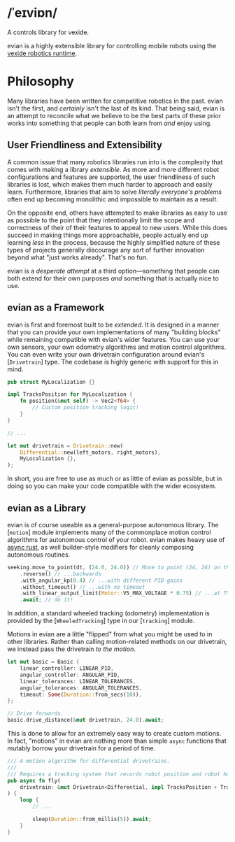 # /ˈeɪviɒn/

A controls library for vexide.

evian is a highly extensible library for controlling mobile robots using the [vexide robotics runtime].

[vexide robotics runtime]: https://vexide.dev/

# Philosophy

Many libraries have been written for competitive robotics in the past. evian isn't the first, and *certainly* isn't the last of its kind. That being said, evian is an attempt to reconcile what we believe to be the best parts of these prior works into something that people can both learn from *and* enjoy using.

## User Friendliness and Extensibility

A common issue that many robotics libraries run into is the complexity that comes with making a library *extensible*. As more and more different robot configurations and features are supported, the user friendliness of such libraries is lost, which makes them much harder to approach and easily learn. Furthermore, libraries that aim to solve *literally everyone's problems* often end up becoming monolithic and impossible to maintain as a result.

On the opposite end, others have attempted to make libraries as easy to use as possible to the point that they intentionally limit the scope and correctness of their of their features to appeal to new users. While this does succeed in making things more approachable, people actually end up learning *less* in the process, because the highly simplified nature of these types of projects generally discourage any sort of further innovation beyond what "just works already". That's no fun.

evian is a *desperate attempt* at a third option—something that people can both extend for their own purposes *and* something that is actually nice to use.

## evian as a Framework

evian is first and foremost built to be *extended*. It is designed in a manner that you can provide your own implementations of many "building blocks" while remaining compatible with evian's wider features. You can use your own sensors, your own odometry algorithms and motion control algorithms. You can even write your own drivetrain configuration around evian's [`Drivetrain`] type. The codebase is highly generic with support for this in mind.

```rs
pub struct MyLocalization {}

impl TracksPosition for MyLocalization {
    fn position(&mut self) -> Vec2<f64> {
        // Custom position tracking logic!
    }
}

// ...

let mut drivetrain = Drivetrain::new(
    Differential::new(left_motors, right_motors),
    MyLocalization {},
);
```

In short, you are free to use as much or as little of evian as possible, but in doing so you can make your code compatible with the wider ecosystem.

## evian as a Library

evian is of course useable as a general-purpose autonomous library. The [`motion`] module implements many of the commonplace motion control algorithms for autonomous control of your robot. evian makes heavy use of [async rust], as well builder-style modifiers for cleanly composing autonomous routines.

[async rust]: https://vexide.dev/docs/async-introduction/

```rs
seeking.move_to_point(dt, (24.0, 24.0)) // Move to point (24, 24) on the field...
    .reverse() // ...backwards
    .with_angular_kp(0.4) // ...with different PID gains
    .without_timeout() // ...with no timeout
    .with_linear_output_limit(Motor::V5_MAX_VOLTAGE * 0.75) // ...at 75% of max speed.
    .await; // do it!
```

In addition, a standard wheeled tracking (odometry) implementation is provided by the [`WheeledTracking`] type in our [`tracking`] module.

Motions in evian are a little "flipped" from what you might be used to in other libraries. Rather than calling motion-related methods on our drivetrain, we instead pass the drivetrain *to the motion*.

```rs
let mut basic = Basic {
    linear_controller: LINEAR_PID,
    angular_controller: ANGULAR_PID,
    linear_tolerances: LINEAR_TOLERANCES,
    angular_tolerances: ANGULAR_TOLERANCES,
    timeout: Some(Duration::from_secs(10)),
};

// Drive forwards.
basic.drive_distance(&mut drivetrain, 24.0).await;
```

This is done to allow for an extremely easy way to create custom motions. In fact, "motions" in evian are nothing more than simple `async` functions that mutably borrow your drivetrain for a period of time.

```rs
/// A motion algorithm for differential drivetrains.
///
/// Requires a tracking system that records robot position and robot heading (orientation).
pub async fn fly(
    drivetrain: &mut Drivetrain<Differential, impl TracksPosition + TracksHeading>,
) {
    loop {
        // ...

        sleep(Duration::from_millis(5)).await;
    }
}
```